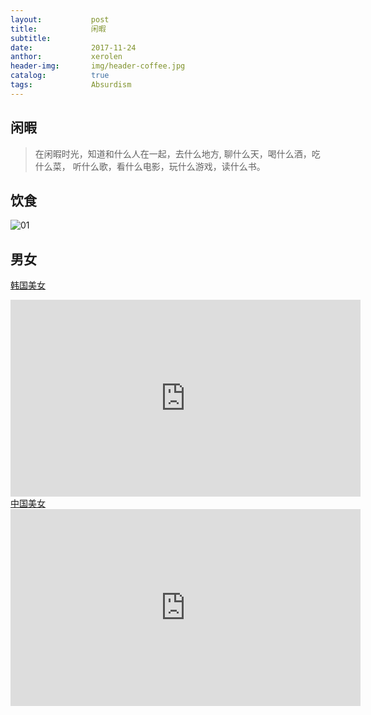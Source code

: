 ```yaml
---
layout:           post
title:            闲暇
subtitle:         
date:             2017-11-24 
anthor:           xerolen
header-img:       img/header-coffee.jpg 	 
catalog:          true
tags:             Absurdism
---
```

## 闲暇

> 在闲暇时光，知道和什么人在一起，去什么地方, 聊什么天，喝什么酒，吃什么菜，
  听什么歌，看什么电影，玩什么游戏，读什么书。

## 饮食

![01](https://github.com/xerolen/xerolen.github.io/raw/master/img/Post/Wuhan.jpg)

<!-- <img src="/i/eg_tulip.jpg"  alt="上海鲜花港 - 郁金香" /> -->

## 男女

<a href="https://www.youtube.com/watch?v=oE0s01oROp4">韩国美女</a>
<iframe width="560" height="315" src="https://www.youtube.com/embed/oE0s01oROp4" frameborder="0" allowfullscreen></iframe>
<a href="https://www.youtube.com/watch?v=urmyXkuCj4U&t">中国美女</a>
<iframe width="560" height="315" src="https://www.youtube.com/embed/urmyXkuCj4U" frameborder="0" allowfullscreen></iframe>
